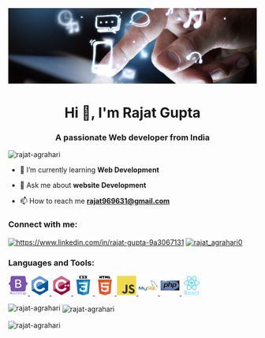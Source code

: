 <img src="tech.jpg"/>

<h1 align="center">Hi 👋, I'm Rajat Gupta</h1>
<h3 align="center">A passionate Web developer from India</h3>

<p align="left"> <img src="https://komarev.com/ghpvc/?username=rajat-agrahari&label=Profile%20views&color=0e75b6&style=flat" alt="rajat-agrahari" /> </p>

- 🌱 I’m currently learning **Web Development**

- 💬 Ask me about **website Development**

- 📫 How to reach me **rajat969631@gmail.com**

<h3 align="left">Connect with me:</h3>
<p align="left">
<a href="https://www.linkedin.com/in/rajat-gupta-0a3a4a221/" target="blank"><img align="center" src="https://raw.githubusercontent.com/rahuldkjain/github-profile-readme-generator/master/src/images/icons/Social/linked-in-alt.svg" alt="https://www.linkedin.com/in/rajat-gupta-9a3067131" height="30" width="40" /></a>
<a href="https://instagram.com/rajat_agrahari0" target="blank"><img align="center" src="https://raw.githubusercontent.com/rahuldkjain/github-profile-readme-generator/master/src/images/icons/Social/instagram.svg" alt="rajat_agrahari0" height="30" width="40" /></a>
</p>

<h3 align="left">Languages and Tools:</h3>
<p align="left"> <a href="https://getbootstrap.com" target="_blank"> <img src="https://raw.githubusercontent.com/devicons/devicon/master/icons/bootstrap/bootstrap-plain-wordmark.svg" alt="bootstrap" width="40" height="40"/> </a> <a href="https://www.cprogramming.com/" target="_blank"> <img src="https://raw.githubusercontent.com/devicons/devicon/master/icons/c/c-original.svg" alt="c" width="40" height="40"/> </a> <a href="https://www.w3schools.com/cpp/" target="_blank"> <img src="https://raw.githubusercontent.com/devicons/devicon/master/icons/cplusplus/cplusplus-original.svg" alt="cplusplus" width="40" height="40"/> </a> <a href="https://www.w3schools.com/css/" target="_blank"> <img src="https://raw.githubusercontent.com/devicons/devicon/master/icons/css3/css3-original-wordmark.svg" alt="css3" width="40" height="40"/> </a> <a href="https://www.w3.org/html/" target="_blank"> <img src="https://raw.githubusercontent.com/devicons/devicon/master/icons/html5/html5-original-wordmark.svg" alt="html5" width="40" height="40"/> </a> <a href="https://developer.mozilla.org/en-US/docs/Web/JavaScript" target="_blank"> <img src="https://raw.githubusercontent.com/devicons/devicon/master/icons/javascript/javascript-original.svg" alt="javascript" width="40" height="40"/> </a> <a href="https://www.mysql.com/" target="_blank"> <img src="https://raw.githubusercontent.com/devicons/devicon/master/icons/mysql/mysql-original-wordmark.svg" alt="mysql" width="40" height="40"/> </a> <a href="https://www.php.net" target="_blank"> <img src="https://raw.githubusercontent.com/devicons/devicon/master/icons/php/php-original.svg" alt="php" width="40" height="40"/> </a> <a href="https://reactjs.org/" target="_blank"> <img src="https://raw.githubusercontent.com/devicons/devicon/master/icons/react/react-original-wordmark.svg" alt="react" width="40" height="40"/> </a> </p>

<p><img align="left" src="https://github-readme-stats.vercel.app/api/top-langs?username=rajat-agrahari&show_icons=true&locale=en&layout=compact" alt="rajat-agrahari" /></p>

<p>&nbsp;<img align="center" src="https://github-readme-stats.vercel.app/api?username=rajat-agrahari&show_icons=true&locale=en" alt="rajat-agrahari" /></p>

<p><img align="center" src="https://github-readme-streak-stats.herokuapp.com/?user=rajat-agrahari&" alt="rajat-agrahari" /></p>
